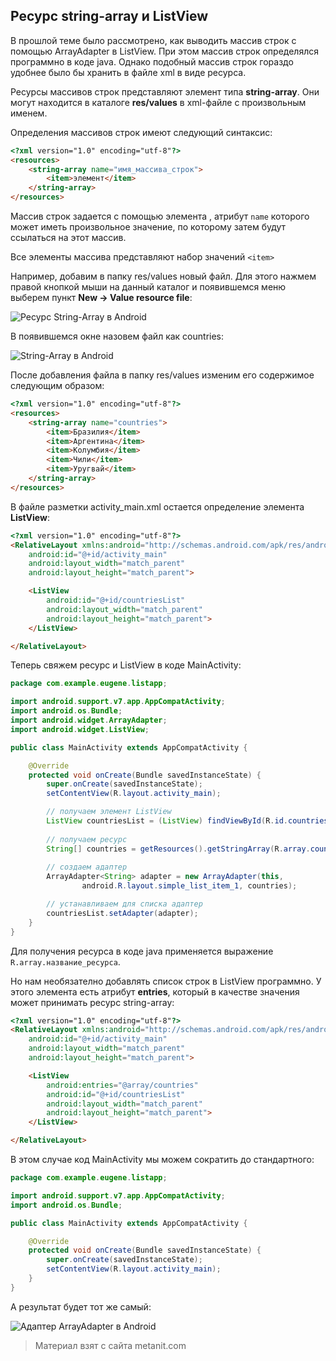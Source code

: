 ## Ресурс string-array и ListView

В прошлой теме было рассмотрено, как выводить массив строк с помощью ArrayAdapter в ListView. При этом массив строк определялся программно в коде java. Однако подобный массив строк гораздо удобнее было бы хранить в файле xml в виде ресурса.

Ресурсы массивов строк представляют элемент типа **string-array**. Они могут находится в каталоге **res/values** в xml-файле с произвольным именем.

Определения массивов строк имеют следующий синтаксис:

```html
<?xml version="1.0" encoding="utf-8"?>
<resources>
    <string-array name="имя_массива_строк">
        <item>элемент</item>
    </string-array>
</resources>
```

Массив строк задается с помощью элемента <string-array>, атрибут `name` которого может иметь произвольное значение, по которому затем будут ссылаться на этот массив.

Все элементы массива представляют набор значений `<item>`

Например, добавим в папку res/values новый файл. Для этого нажмем правой кнопкой мыши на данный каталог и появившемся меню выберем пункт **New -> Value resource file**:

![Ресурс String-Array в Android](https://metanit.com/java/android/pics/string_array.png)

В появившемся окне назовем файл как countries:

![String-Array в Android](https://metanit.com/java/android/pics/string_array2.png)

После добавления файла в папку res/values изменим его содержимое следующим образом:

```html
<?xml version="1.0" encoding="utf-8"?>
<resources>
    <string-array name="countries">
        <item>Бразилия</item>
        <item>Аргентина</item>
        <item>Колумбия</item>
        <item>Чили</item>
        <item>Уругвай</item>
    </string-array>
</resources>
```

В файле разметки activity_main.xml остается определение элемента **ListView**:

```html
<?xml version="1.0" encoding="utf-8"?>
<RelativeLayout xmlns:android="http://schemas.android.com/apk/res/android"
    android:id="@+id/activity_main"
    android:layout_width="match_parent"
    android:layout_height="match_parent">

    <ListView
        android:id="@+id/countriesList"
        android:layout_width="match_parent"
        android:layout_height="match_parent">
    </ListView>

</RelativeLayout>
```

Теперь свяжем ресурс и ListView в коде MainActivity:

```java
package com.example.eugene.listapp;

import android.support.v7.app.AppCompatActivity;
import android.os.Bundle;
import android.widget.ArrayAdapter;
import android.widget.ListView;

public class MainActivity extends AppCompatActivity {

    @Override
    protected void onCreate(Bundle savedInstanceState) {
        super.onCreate(savedInstanceState);
        setContentView(R.layout.activity_main);

        // получаем элемент ListView
        ListView countriesList = (ListView) findViewById(R.id.countriesList);
        
        // получаем ресурс
        String[] countries = getResources().getStringArray(R.array.countries);
        
        // создаем адаптер
        ArrayAdapter<String> adapter = new ArrayAdapter(this,
                android.R.layout.simple_list_item_1, countries);

        // устанавливаем для списка адаптер
        countriesList.setAdapter(adapter);
    }
}
```

Для получения ресурса в коде java применяется выражение `R.array.название_ресурса`.

Но нам необязателно добавлять список строк в ListView программно. У этого элемента есть атрибут **entries**, который в качестве значения может принимать ресурс string-array:

```html
<?xml version="1.0" encoding="utf-8"?>
<RelativeLayout xmlns:android="http://schemas.android.com/apk/res/android"
    android:id="@+id/activity_main"
    android:layout_width="match_parent"
    android:layout_height="match_parent">

    <ListView
        android:entries="@array/countries"
        android:id="@+id/countriesList"
        android:layout_width="match_parent"
        android:layout_height="match_parent">
    </ListView>

</RelativeLayout>
```

В этом случае код MainActivity мы можем сократить до стандартного:

```java
package com.example.eugene.listapp;

import android.support.v7.app.AppCompatActivity;
import android.os.Bundle;

public class MainActivity extends AppCompatActivity {

    @Override
    protected void onCreate(Bundle savedInstanceState) {
        super.onCreate(savedInstanceState);
        setContentView(R.layout.activity_main);
    }
}
```

А результат будет тот же самый:

![Адаптер ArrayAdapter в Android](https://metanit.com/java/android/pics/arrayadapter1.png)


> Материал взят с сайта metanit.com